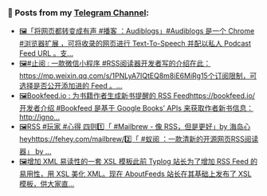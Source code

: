 ### 📰 Posts from my [Telegram Channel](https://t.me/s/aboutrss):
<!-- BLOG-POST-LIST:START -->
- [🖼「将网页都转变成有声 #播客 ：Audiblogs」#Audiblogs 是一个 Chrome #浏览器扩展 ，可将收录的网页进行 Text-To-Speech 并配以私人 Podcast Feed URL 。支...](https://t.me/aboutrss/969)
- [🖼#止阅 : 一款微信小程序 #RSS阅读器开发者写的介绍在此：https://mp.weixin.qq.com/s/1PNLyA7IQtEQ8m8iE6MiRg15个订阅限制，可选择是否公开添加进的 Feed 。...](https://t.me/aboutrss/968)
- [🖼Bookfeed.io : 为书籍作者生成新书提醒的 RSS Feedhttps://bookfeed.io/开发者介绍 #Bookfeed 是基于 Google Books’ APIs 来获取作者新书信息：http://igno...](https://t.me/aboutrss/967)
- [🖼RSS #玩家 #心得 四则1️⃣「 #Mailbrew - 像 RSS，但是更好」by 海岛心heyhttps://fehey.com/mailbrew/2️⃣「 #蚁阅 ：一款清新的开源网页RSS阅读器」 by ...](https://t.me/aboutrss/966)
- [🖼增加 XML 易读性的一套 XSL 模板此前 Typlog 站长为了增加 RSS Feed 的易用性，用 XSL 美化 XML。现在 AboutFeeds 站长在其基础上发布了 XSL 模板，供大家直...](https://t.me/aboutrss/965)
<!-- BLOG-POST-LIST:END -->

<!--
**AboutRSS/AboutRSS** is a ✨ _special_ ✨ repository because its `README.md` (this file) appears on your GitHub profile.

Here are some ideas to get you started:

- 🔭 I’m currently working on ...
- 🌱 I’m currently learning ...
- 👯 I’m looking to collaborate on ...
- 🤔 I’m looking for help with ...
- 💬 Ask me about ...
- 📫 How to reach me: ...
- 😄 Pronouns: ...
- ⚡ Fun fact: ...
-->
